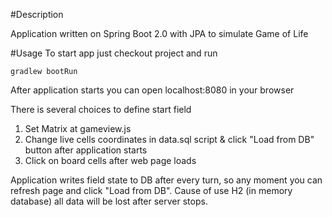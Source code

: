 #Description

Application written on Spring Boot 2.0 with JPA to simulate Game of Life

#Usage
To start app just checkout project and run 
    
    gradlew bootRun

After application starts you can open localhost:8080 in your browser

There is several choices to define start field
1. Set Matrix at gameview.js
2. Change live cells coordinates in data.sql script & click "Load from DB" button after application starts
3. Click on board cells after web page loads

Application writes field state to DB after every turn, so any moment you can refresh page and click "Load from DB". Cause of use H2 (in memory database) all data will be lost after server stops.